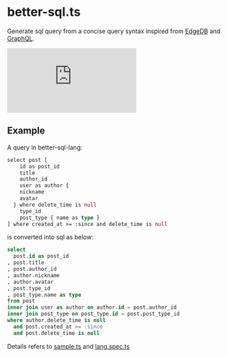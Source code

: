 # better-sql.ts

Generate sql query from a concise query syntax inspired from [EdgeDB](https://www.edgedb.com/blog/edgedb-1-0) and [GraphQL](https://graphql.org/).

[![npm Package Version](https://img.shields.io/npm/v/better-sql.ts)](https://www.npmjs.com/package/better-sql.ts)

<!-- [![npm Package Downloads](https://img.shields.io/npm/dm/better-sql.ts)](https://www.npmtrends.com/better-sql-lang) -->

## Example

A query in better-sql-lang:

```graphql
select post [
	id as post_id
	title
	author_id
	user as author {
    nickname
    avatar
  } where delete_time is null
	type_id
	post_type { name as type }
] where created_at >= :since and delete_time is null
```

is converted into sql as below:

```sql
select
  post.id as post_id
, post.title
, post.author_id
, author.nickname
, author.avatar
, post.type_id
, post_type.name as type
from post
inner join user as author on author.id = post.author_id
inner join post_type on post_type.id = post.post_type_id
where author.delete_time is null
  and post.created_at >= :since
  and post.delete_time is null
```

Details refers to [sample.ts](./test/sample.ts) and [lang.spec.ts](./test/lang.spec.ts)
